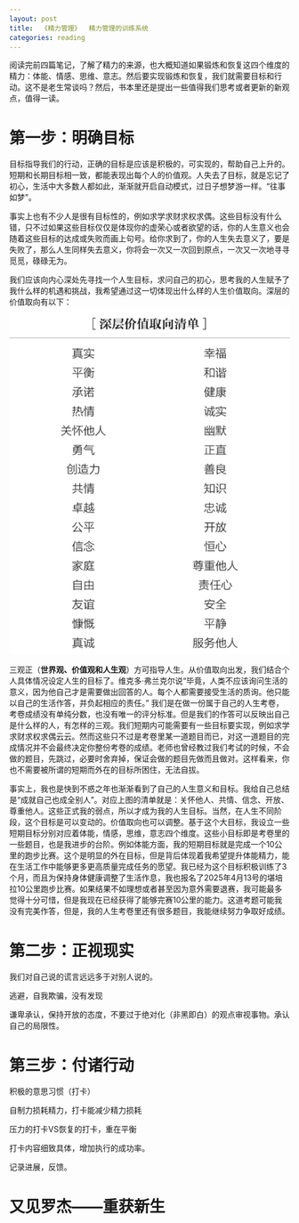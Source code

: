 ```yaml
---
layout: post
title:  《精力管理》  精力管理的训练系统
categories: reading
---
```


阅读完前四篇笔记，了解了精力的来源，也大概知道如果锻炼和恢复这四个维度的精力：体能、情感、思维、意志。然后要实现锻炼和恢复，我们就需要目标和行动。这不是老生常谈吗？然后，书本里还是提出一些值得我们思考或者更新的新观点，值得一读。

# 第一步：明确目标

目标指导我们的行动，正确的目标是应该是积极的，可实现的，帮助自己上升的。短期和长期目标相一致，都能表现出每个人的价值观。人失去了目标，就是忘记了初心，生活中大多数人都如此，渐渐就开启自动模式，过日子想梦游一样。“往事如梦”。

事实上也有不少人是很有目标性的，例如求学求财求权求偶。这些目标没有什么错，只不过如果这些目标仅仅是体现你的虚荣心或者欲望的话，你的人生意义也会随着这些目标的达成或失败而画上句号。给你求到了，你的人生失去意义了，要是失败了，那么人生同样失去意义，你将会一次又一次回到原点，一次又一次地寻寻觅觅，碌碌无为。

我们应该向内心深处先寻找一个人生目标，求问自己的初心，思考我的人生赋予了我什么样的机遇和挑战，我希望通过这一切体现出什么样的人生价值取向。深层的价值取向有以下：
![精力管理-深层价值取向清单.png](/assets/%E7%B2%BE%E5%8A%9B%E7%AE%A1%E7%90%86-%E6%B7%B1%E5%B1%82%E4%BB%B7%E5%80%BC%E5%8F%96%E5%90%91%E6%B8%85%E5%8D%95.png)

三观正（**世界观、价值观和人生观**）方可指导人生。从价值取向出发，我们结合个人具体情况设定人生的目标了。维克多·弗兰克尔说“毕竟，人类不应该询问生活的意义，因为他自己才是需要做出回答的人。每个人都需要接受生活的质询。他只能以自己的生活作答，并负起相应的责任。” 我们是在做一份属于自己的人生考卷，考卷成绩没有单纯分数，也没有唯一的评分标准。但是我们的作答可以反映出自己是什么样的人，有怎样的三观。我们短期内可能需要有一些目标要实现，例如求学求财求权求偶云云。然而这些只不过是考卷里某一道题目而已，对这一道题目的完成情况并不会最终决定你整份考卷的成绩。老师也曾经教过我们考试的时候，不会做的题目，先跳过，必要时舍弃掉，保证会做的题目先做而且做对。这样看来，你也不需要被所谓的短期而外在的目标所困住，无法自拔。  

事实上，我也是快到不惑之年也渐渐看到了自己的人生意义和目标。我给自己总结是“成就自己也成全别人”。对应上图的清单就是：关怀他人、共情、信念、开放、尊重他人。这些正式我的弱点，所以才成为我的人生目标。当然，在人生不同阶段，这个目标是可以变动的。价值取向也可以调整。基于这个大目标，我设立一些短期目标分别对应着体能，情感，思维，意志四个维度。这些小目标即是考卷里的一些题目，也是我进步的台阶。例如体能方面，我的短期目标就是完成一个10公里的跑步比赛。这个是明显的外在目标，但是背后体现着我希望提升体能精力，能在生活工作中能够更多更高质量完成任务的愿望。我已经为这个目标积极训练了3个月，而且为保持身体健康调整了生活作息，我也报名了2025年4月13号的堪培拉10公里跑步比赛。如果结果不如理想或者甚至因为意外需要退赛，我可能最多觉得十分可惜，但是我现在已经获得了能够完赛10公里的能力。这道考题可能我没有完美作答，但是，我的人生考卷里还有很多题目，我能继续努力争取好成绩。


# 第二步：正视现实

我们对自己说的谎言远远多于对别人说的。

逃避，自我欺骗，没有发现

谦卑承认，保持开放的态度，不要过于绝对化（非黑即白）的观点审视事物。承认自己的局限性。


# 第三步：付诸行动

积极的意思习惯（打卡）

自制力损耗精力，打卡能减少精力损耗

压力的打卡VS恢复的打卡，重在平衡

打卡内容细致具体，增加执行的成功率。

记录进展，反馈。


# 又见罗杰——重获新生





<!--stackedit_data:
eyJoaXN0b3J5IjpbMzMzOTE3MzEwLDQ5MDg5ODkzMiwtMjUzOT
gzMjQ4XX0=
-->